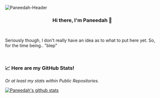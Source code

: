 ![Paneedah-Header](https://user-images.githubusercontent.com/76911089/222260903-80d983f0-1b9e-464e-8f46-c718b78ec304.png)

<h3 align="center">Hi there, I'm Paneedah 👋</h3>

<br>

<p>
  Seriously though, I don't really have an idea as to what to put here yet.
  So, for the time being.. "blep"
</p>

<br>

### 📈 Here are my GitHub Stats!
_Or at least my stats within Public Repositories._

[![Paneedah's github stats](https://github-readme-stats.vercel.app/api?username=Paneedah&show_icons=true&theme=dark)](https://github.com/Paneedah)
